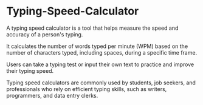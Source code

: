 # Typing-Speed-Calculator
A typing speed calculator is a tool that helps measure the speed and accuracy of a person's typing. 

It calculates the number of words typed per minute (WPM) based on the number of characters typed, including spaces, during a specific time frame.

Users can take a typing test or input their own text to practice and improve their typing speed.

Typing speed calculators are commonly used by students, job seekers, and professionals who rely on efficient typing skills, such as writers, programmers, and data entry clerks.
